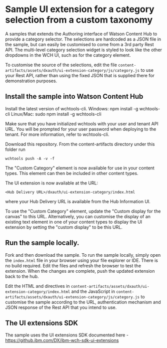 # Sample UI extension for a category selection from a custom taxonomy

A samples that extends the Authoring interface of Watson Content Hub to provide a category selector. The selections are hardcoded as a JSON file in the sample, but can easily be customised to come from a 3rd party Rest API. The multi-level category selection widget is styled to look like the other dropdowns in the WCH UI, such as for the category element. 

To customise the source of the selections, edit the file ```content-artifacts/assets/dxauth/ui-extension-category/js/category.js``` to use your Rest API, rather than using the fixed JSON that is supplied there for demonstration purposes.

## Install the sample into Watson Content Hub

Install the latest version of wchtools-cli. Windows: npm install -g wchtools-cli Linux/Mac: sudo npm install -g wchtools-cli

Make sure that you have initialized wchtools with your user and tenant API URL. You will be prompted for your user password when deploying to the tenant. For more information, refer to wchtools-cli.

Download this repository. From the content-artifacts directory under this folder run

```wchtools push -A -v -f```

The "Custom Category" element is now available for use in your content types. This element can then be included in other content types.

The UI extension is now available at the URL: 

```<Hub Delivery URL>/dxauth/ui-extension-category/index.html```

where your Hub Delivery URL is available from the Hub Information UI. 

To use the "Custom Category" element, update the "Custom display for the canvas" to this URL. Alternatively, you can customise the display of an existing text element in one of your content types to display the UI extension by setting the "custom display" to be this URL.

## Run the sample locally.

Fork and then download the sample. To run the sample locally, simply open the ```index.html``` file in your browser using your file explorer or IDE. There is no build required. Edit the files and refresh the browser to test the extension. When the changes are complete, push the updated extension back to the hub.

Edit the HTML and directives in `content-artifacts/assets/dxauth/ui-extension-category/index.html` and the JavaScript in `content-artifacts/assets/dxauth/ui-extension-category/js/category.js` to customise the sample according to the URL, authentication mechanism and JSON response of the Rest API that you intend to use.

## The UI extensions SDK

The sample uses the UI extensions SDK documented here - https://github.ibm.com/DX/ibm-wch-sdk-ui-extensions
